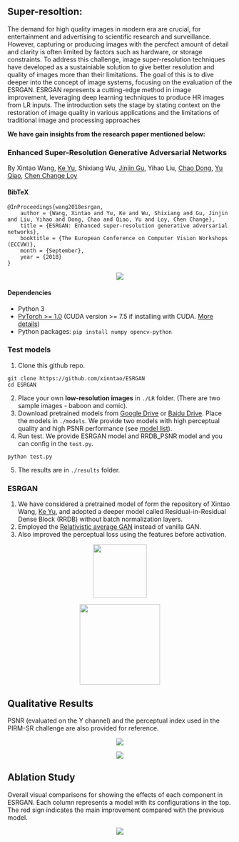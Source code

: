 ## Super-resoltion:
The demand for high quality images in modern era are crucial, for entertainment and advertising to scientific research and surveillance. However, capturing or producing images with the percfect amount of detail and clarity is often limited by factors such as hardware, or storage constraints. To address this challenge, image super-resolution techniques have developed  as a sustainiable solution to give better resolution and quality of images more than their limitations. The goal of this is to dive  deeper into the concept of image systems, focusing on the evaluation of the ESRGAN. ESRGAN represents a cutting-edge method in image improvement, leveraging deep learning techniques to produce HR images from LR inputs. The introduction sets the stage by stating context on the restoration of image quality in various applications and the limitations of traditional image and processing approaches 

 
**We have gain insights from the research paper mentioned below:**


### Enhanced Super-Resolution Generative Adversarial Networks
By Xintao Wang, [Ke Yu](https://yuke93.github.io/), Shixiang Wu, [Jinjin Gu](http://www.jasongt.com/), Yihao Liu, [Chao Dong](https://scholar.google.com.hk/citations?user=OSDCB0UAAAAJ&hl=en), [Yu Qiao](http://mmlab.siat.ac.cn/yuqiao/), [Chen Change Loy](http://personal.ie.cuhk.edu.hk/~ccloy/)

#### BibTeX

    @InProceedings{wang2018esrgan,
        author = {Wang, Xintao and Yu, Ke and Wu, Shixiang and Gu, Jinjin and Liu, Yihao and Dong, Chao and Qiao, Yu and Loy, Chen Change},
        title = {ESRGAN: Enhanced super-resolution generative adversarial networks},
        booktitle = {The European Conference on Computer Vision Workshops (ECCVW)},
        month = {September},
        year = {2018}
    }

<p align="center">
  <img src="figures/baboon.jpg">
</p>

#### Dependencies
- Python 3
- [PyTorch >= 1.0](https://pytorch.org/) (CUDA version >= 7.5 if installing with CUDA. [More details](https://pytorch.org/get-started/previous-versions/))
- Python packages:  `pip install numpy opencv-python`

### Test models
1. Clone this github repo.
```
git clone https://github.com/xinntao/ESRGAN
cd ESRGAN
```
2. Place your own **low-resolution images** in `./LR` folder. (There are two sample images - baboon and comic).
3. Download pretrained models from [Google Drive](https://drive.google.com/drive/u/0/folders/17VYV_SoZZesU6mbxz2dMAIccSSlqLecY) or [Baidu Drive](https://pan.baidu.com/s/1-Lh6ma-wXzfH8NqeBtPaFQ). Place the models in `./models`. We provide two models with high perceptual quality and high PSNR performance (see [model list](https://github.com/xinntao/ESRGAN/tree/master/models)).
4. Run test. We provide ESRGAN model and RRDB_PSNR model and you can config in the `test.py`.
```
python test.py
```
5. The results are in `./results` folder.

### ESRGAN

1. We have considered a pretrained model of form the repository of Xintao Wang, [Ke Yu](https://yuke93.github.io/), and adopted a deeper model called Residual-in-Residual Dense Block (RRDB) without batch normalization layers.
2. Employed the [Relativistic average GAN](https://ajolicoeur.wordpress.com/relativisticgan/) instead of vanilla GAN.
3. Also improved the perceptual loss using the features before activation.

<p align="center">
  <img height="120" src="Images/Block model.png">
</p>
<p align="center">
  <img height="180" src="figures/RRDB.png">
</p>


## Qualitative Results
PSNR (evaluated on the Y channel) and the perceptual index used in the PIRM-SR challenge are also provided for reference.

<p align="center">
  <img src="Images/R1.png">
</p>
<p align="center">
  <img src="Images/R2.png">
</p>


## Ablation Study
Overall visual comparisons for showing the effects of each component in
ESRGAN. Each column represents a model with its configurations in the top.
The red sign indicates the main improvement compared with the previous model.
<p align="center">
  <img src="figures/abalation_study.png">
</p>

